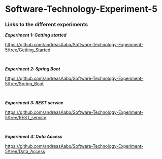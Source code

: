# Software-Technology-Experiment-5


<h3> Links to the different experiments </h3>

***Experiment 1: Getting started***

https://github.com/andreasAabo/Software-Technology-Experiment-5/tree/Getting_Started

<br>

***Experiment 2: Spring Boot***

https://github.com/andreasAabo/Software-Technology-Experiment-5/tree/Spring_Boot

<br>

***Experiment 3: REST service***

https://github.com/andreasAabo/Software-Technology-Experiment-5/tree/REST_service

<br>

***Experiment 4: Data Access***

https://github.com/andreasAabo/Software-Technology-Experiment-5/tree/Data_Access
